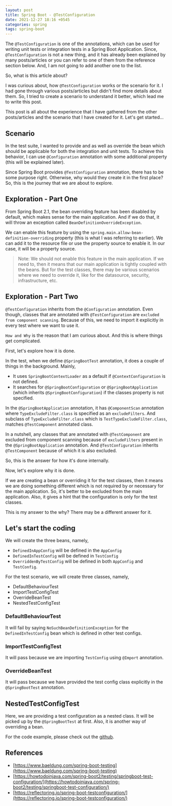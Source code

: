 ```yaml
---
layout: post
title: Spring Boot - @TestConfiguration
date: 2021-12-27 18:16 +0545
categories: spring
tags: spring-boot
---
```


The `@TestConfiguration` is one of the annotations, which can be used for writing unit tests or integration tests in a
Spring Boot Application.
Since, `@TestConfiguration` is not a new thing, and it has already been explained by many posts/articles or you can
refer to one of them from the reference section below. And, I am not going to add another one to the list.

So, what is this article about?

I was curious about, how `@TestConfiguration` works or the scenario for it. I had gone through various posts/articles
but didn't find more details about them. So, I tried to create a scenario to understand it better, which lead me to
write this post.

This post is all about the experience that I have gathered from the other posts/articles and the scenario that I have
created for it. Let's get started...

## Scenario

In the test suite, I wanted to provide and as well as override the bean which should be applicable for both the
integration and unit tests. To achieve this behavior, I can use `@Configuration` annotation with some additional
property (this will be explained later).

Since Spring Boot provides `@TestConfiguration` annotation, there has to be some purpose right. Otherwise, why would
they create it in the first place? So, this is the journey that we are about to explore.

## Exploration - Part One

From Spring Boot 2.1, the bean overriding feature has been disabled by default, which makes sense for the main
application. And if we do that, it will throw an exception called `BeanDefinitionOverrideException`.

We can enable this feature by using the `spring.main.allow-bean-definition-overriding` property (this is what I was
referring to earlier). We can add it to the resource file or use the property source to enable it. In our case, it will
be a property source.

> Note: We should not enable this feature in the main application. If we need to, then it means that our main
> application is tightly coupled with the beans. But for the test classes, there may be various scenarios where we need
> to
> override it, like for the datasource, security, infrastructure, etc.

## Exploration - Part Two

`@TestConfiguration` inherits from the `@Configuration` annotation. Even though, classes that are annotated with
`@TestConfiguration` are `excluded from component scanning`. Because of this, we need to import it explicitly in every
test where we want to use it.

`How and Why` is the reason that I am curious about. And this is where things get complicated.

First, let's explore how it is done.

In the test, when we define `@SpringBootTest` annotation, it does a couple of things in the background. Mainly,

- It uses `SpringBootContextLoader` as a default if `@ContextConfiguration` is not defined.
- It searches for `@SpringBootConfiguration` or `@SpringBootApplication` (which inherits `@SpringBootConfiguration`) if
  the classes property is not specified.

In the `@SpringBootApplication` annotation, it has `@ComponentScan` annotation where `TypeExcludeFilter.class` is
specified as an `excludeFilters`. And subclass of `TypeExcludeFilter.class` which is `TestTypeExcludeFilter.class`,
matches `@TestComponent` annotated class.

In a nutshell, any classes that are annotated with `@TestComponent` are excluded from component scanning because of
`excludeFilters` present in the `@SpringBootApplication` annotation. And `@TestConfiguration` inherits `@TestComponent`
because of which it is also excluded.

So, this is the answer for how it's done internally.

Now, let's explore why it is done.

If we are creating a bean or overriding it for the test classes, then it means we are doing something different which is
not required by or necessary for the main application. So, it's better to be excluded from the main application. Also,
it gives a hint that the configuration is only for the test classes.

This is my answer to the why? There may be a different answer for it.

## Let's start the coding

We will create the three beans, namely,

- `DefinedInAppConfig` will be defined in the `AppConfig`
- `DefinedInTestConfig` will be defined in `TestConfig`
- `OverriddenByTestConfig` will be defined in both `AppConfig` and `TestConfig`.

For the test scenario, we will create three classes, namely,

- DefaultBehaviourTest
- ImportTestConfigTest
- OverrideBeanTest
- NestedTestConfigTest

### DefaultBehaviourTest

It will fail by saying `NoSuchBeanDefinitionException` for the `DefinedInTestConfig` bean which is defined in other test
configs.

### ImportTestConfigTest

It will pass because we are importing `TestConfig` using `@Import` annotation.

### OverrideBeanTest

It will pass because we have provided the test config class explicitly in the `@SpringBootTest` annotation.

## NestedTestConfigTest

Here, we are providing a test configuration as a nested class. It will be picked up by the `@SpringBootTest` at first.
Also, it is another way of overriding a bean.

For the code example, please check out the [github](https://github.com/ashimjk/test-config-annotation).

## References

- [https://www.baeldung.com/spring-boot-testing](https://www.baeldung.com/spring-boot-testing)
- [https://howtodoinjava.com/spring-boot2/testing/springboot-test-configuration/](https://howtodoinjava.com/spring-boot2/testing/springboot-test-configuration/)
- [https://reflectoring.io/spring-boot-testconfiguration/](https://reflectoring.io/spring-boot-testconfiguration/)
